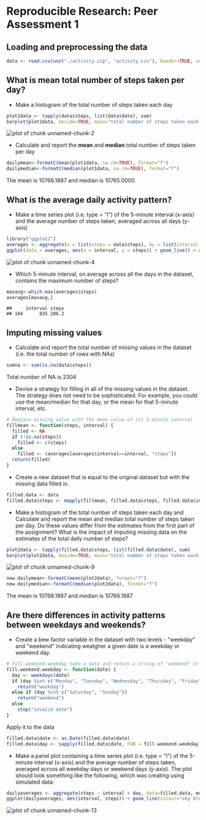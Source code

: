 # Reproducible Research: Peer Assessment 1


## Loading and preprocessing the data

```r
data <- read.csv(unz("./activity.zip", "activity.csv"), header=TRUE, sep=",", na.strings = "NA")
```


## What is mean total number of steps taken per day?
+ Make a histogram of the total number of steps taken each day

```r
plot1data <- tapply(data$steps, list(data$date), sum)
barplot(plot1data, beside=TRUE, main="total number of steps taken each day", col="red",ylab="Total number of steps", xlab="Date")
```

![plot of chunk unnamed-chunk-2](figure/unnamed-chunk-2.png) 

+ Calculate and report the **mean** and **median** total number of steps taken per day


```r
dailymean<-formatC(mean(plot1data, na.rm=TRUE), format="f")
dailymedian<-formatC(median(plot1data, na.rm=TRUE), format="f")
```
The mean is 10766.1887 and median is 10765.0000


## What is the average daily activity pattern?
+ Make a time series plot (i.e. type = "l") of the 5-minute interval (x-axis) and the average number of steps taken, averaged across all days (y-axis)


```r
library("ggplot2")
averages <- aggregate(x = list(steps = data$steps), by = list(interval = data$interval), FUN = mean, na.rm = TRUE)
ggplot(data = averages, aes(x = interval, y = steps)) + geom_line() + xlab("5-minute interval") + ylab("Average number of steps taken")
```

![plot of chunk unnamed-chunk-4](figure/unnamed-chunk-4.png) 

+ Which 5-minute interval, on average across all the days in the dataset, contains the maximum number of steps?


```r
maxavg<-which.max(averages$steps)
averages[maxavg,]
```

```
##     interval steps
## 104      835 206.2
```


## Imputing missing values
+ Calculate and report the total number of missing values in the dataset (i.e. the total number of rows with NAs)


```r
sumna <- sum(is.na(data$steps)) 
```

Total number of NA is 2304

+ Devise a strategy for filling in all of the missing values in the dataset. The strategy does not need to be sophisticated. For example, you could use the mean/median for that day, or the mean for that 5-minute interval, etc.


```r
# Replace missing value with the mean value of its 5-minute interval
fillmean <- function(steps, interval) {
  filled <- NA
  if (!is.na(steps))
    filled <- c(steps)
  else
    filled <- (averages[averages$interval==interval, "steps"])
  return(filled)
}
```

+ Create a new dataset that is equal to the original dataset but with the missing data filled in.

```r
filled.data <- data
filled.data$steps <- mapply(fillmean, filled.data$steps, filled.data$interval)
```

+ Make a histogram of the total number of steps taken each day and Calculate and report the mean and median total number of steps taken per day. Do these values differ from the estimates from the first part of the assignment? What is the impact of imputing missing data on the estimates of the total daily number of steps?

```r
plot2data <- tapply(filled.data$steps, list(filled.data$date), sum)
barplot(plot2data, beside=TRUE, main="total number of steps taken each day", col="red",ylab="Total number of steps", xlab="Date")
```

![plot of chunk unnamed-chunk-9](figure/unnamed-chunk-9.png) 


```r
new.dailymean<-formatC(mean(plot2data), format="f")
new.dailymedian<-formatC(median(plot2data), format="f")
```
The mean is 10766.1887 and median is 10766.1887

## Are there differences in activity patterns between weekdays and weekends?
+ Create a bew factor variable in the dataset with two levels - "weekday" and "weekend" indicating weatgher a given date is a weekday or weekend day.


```r
# fill.weekend.weekday take a date and return a string of "weekend" or "weekday"
fill.weekend.weekday <- function(date) {
  day <- weekdays(date)
  if (day %in% c("Monday", "Tuesday", "Wednesday", "Thursday", "Friday")) 
    return("weekday") 
  else if (day %in% c("Saturday", "Sunday")) 
    return("weekend") 
  else 
    stop("invalid date")
}
```

Apply it to the data


```r
filled.data$date <- as.Date(filled.data$date)
filled.data$day <- sapply(filled.data$date, FUN = fill.weekend.weekday)
```

+ Make a panel plot containing a time series plot (i.e. type = "l") of the 5-minute interval (x-axis) and the average number of steps taken, averaged across all weekday days or weekend days (y-axis). The plot should look something like the following, which was creating using simulated data:


```r
dailyaverages <- aggregate(steps ~ interval + day, data=filled.data, mean)
ggplot(dailyaverages, aes(interval, steps)) + geom_line(colour="sky blue") + facet_grid(day ~ .) + xlab("5-minute interval") + ylab("Average number of steps taken")
```

![plot of chunk unnamed-chunk-13](figure/unnamed-chunk-13.png) 

